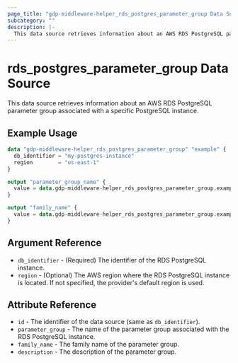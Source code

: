 ```yaml
---
page_title: "gdp-middleware-helper_rds_postgres_parameter_group Data Source"
subcategory: ""
description: |-
  This data source retrieves information about an AWS RDS PostgreSQL parameter group
---
```


# rds_postgres_parameter_group Data Source

This data source retrieves information about an AWS RDS PostgreSQL parameter group associated with a specific PostgreSQL instance.

## Example Usage

```terraform
data "gdp-middleware-helper_rds_postgres_parameter_group" "example" {
  db_identifier = "my-postgres-instance"
  region        = "us-east-1"
}

output "parameter_group_name" {
  value = data.gdp-middleware-helper_rds_postgres_parameter_group.example.parameter_group
}

output "family_name" {
  value = data.gdp-middleware-helper_rds_postgres_parameter_group.example.family_name
}
```

## Argument Reference

* `db_identifier` - (Required) The identifier of the RDS PostgreSQL instance.
* `region` - (Optional) The AWS region where the RDS PostgreSQL instance is located. If not specified, the provider's default region is used.

## Attribute Reference

* `id` - The identifier of the data source (same as `db_identifier`).
* `parameter_group` - The name of the parameter group associated with the RDS PostgreSQL instance.
* `family_name` - The family name of the parameter group.
* `description` - The description of the parameter group.